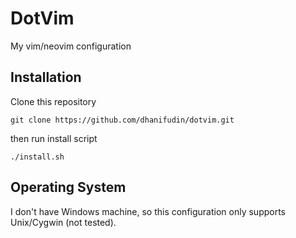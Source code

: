 # DotVim

My vim/neovim configuration

## Installation

Clone this repository

```
git clone https://github.com/dhanifudin/dotvim.git
```

then run install script

```
./install.sh
```

## Operating System

I don't have Windows machine, so this configuration only supports Unix/Cygwin
(not tested).
